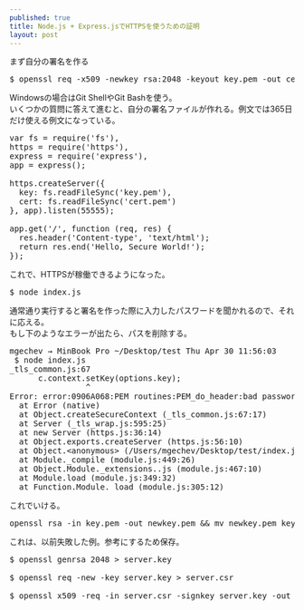 ```yaml
---
published: true
title: Node.js + Express.jsでHTTPSを使うための証明
layout: post
---
```

<p>まず自分の署名を作る</p>

<pre class="brush: js;">
$ openssl req -x509 -newkey rsa:2048 -keyout key.pem -out cert.pem -days 365
</pre>

<p>Windowsの場合はGit ShellやGit Bashを使う。<br>
いくつかの質問に答えて進むと、自分の署名ファイルが作れる。例文では365日だけ使える例文になっている。</p>

<pre class="brush: js;">
var fs = require('fs'),
https = require('https'),
express = require('express'),
app = express();

https.createServer({
  key: fs.readFileSync('key.pem'),
  cert: fs.readFileSync('cert.pem')
}, app).listen(55555);

app.get('/', function (req, res) {
  res.header('Content-type', 'text/html');
  return res.end('Hello, Secure World!');
});
</pre>

<p>
これで、HTTPSが稼働できるようになった。
</p>

<pre class="brush: js;">
$ node index.js
</pre>

<p>
通常通り実行すると署名を作った際に入力したパスワードを聞かれるので、それに応える。<br>
もし下のようなエラーが出たら、パスを削除する。
</p>
<div>
<pre class="brush: js;">
mgechev → MinBook Pro ~/Desktop/test Thu Apr 30 11:56:03
 $ node index.js
_tls_common.js:67
      c.context.setKey(options.key);
                ^
Error: error:0906A068:PEM routines:PEM_do_header:bad password read
  at Error (native)
  at Object.createSecureContext (_tls_common.js:67:17)
  at Server (_tls_wrap.js:595:25)
  at new Server (https.js:36:14)
  at Object.exports.createServer (https.js:56:10)
  at Object.&lt;anonymous&gt; (/Users/mgechev/Desktop/test/index.js:6:11)
  at Module._compile (module.js:449:26)
  at Object.Module._extensions..js (module.js:467:10)
  at Module.load (module.js:349:32)
  at Function.Module._load (module.js:305:12)
</pre>
</div>
<p>これでいける。</p>

<pre class="brush: js;">
openssl rsa -in key.pem -out newkey.pem && mv newkey.pem key.pem
</pre>

<p>これは、以前失敗した例。参考にするため保存。</p>

<pre class="brush: js;">
$ openssl genrsa 2048 > server.key<br>
$ openssl req -new -key server.key > server.csr<br>
$ openssl x509 -req -in server.csr -signkey server.key -out server.crt
</pre>